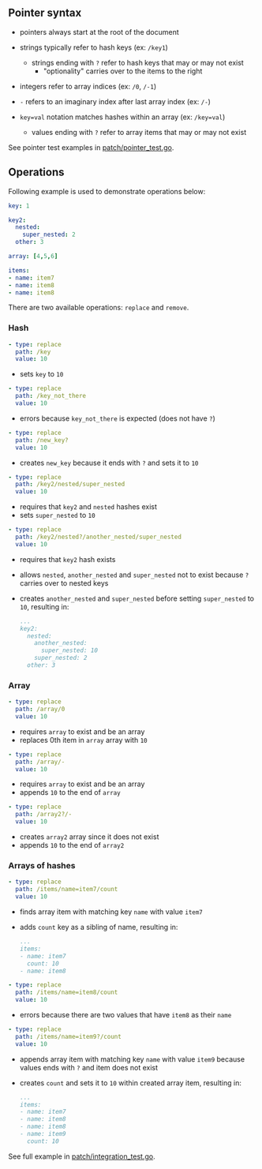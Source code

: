 ## Pointer syntax

- pointers always start at the root of the document

- strings typically refer to hash keys (ex: `/key1`)
  - strings ending with `?` refer to hash keys that may or may not exist
    - "optionality" carries over to the items to the right

- integers refer to array indices (ex: `/0`, `/-1`)

- `-` refers to an imaginary index after last array index (ex: `/-`)

- `key=val` notation matches hashes within an array (ex: `/key=val`)
  - values ending with `?` refer to array items that may or may not exist

See pointer test examples in [patch/pointer_test.go](../patch/pointer_test.go).

## Operations

Following example is used to demonstrate operations below:

```yaml
key: 1

key2:
  nested:
  	super_nested: 2
  other: 3

array: [4,5,6]

items:
- name: item7
- name: item8
- name: item8
```

There are two available operations: `replace` and `remove`.

### Hash

```yaml
- type: replace
  path: /key
  value: 10
```

- sets `key` to `10`

```yaml
- type: replace
  path: /key_not_there
  value: 10
```

- errors because `key_not_there` is expected (does not have `?`)

```yaml
- type: replace
  path: /new_key?
  value: 10
```

- creates `new_key` because it ends with `?` and sets it to `10`

```yaml
- type: replace
  path: /key2/nested/super_nested
  value: 10
```

- requires that `key2` and `nested` hashes exist
- sets `super_nested` to `10`

```yaml
- type: replace
  path: /key2/nested?/another_nested/super_nested
  value: 10
```

- requires that `key2` hash exists
- allows `nested`, `another_nested` and `super_nested` not to exist because `?` carries over to nested keys
- creates `another_nested` and `super_nested` before setting `super_nested` to `10`, resulting in:

  ```yaml
  ...
  key2:
    nested:
      another_nested:
        super_nested: 10
      super_nested: 2
    other: 3
  ```

### Array

```yaml
- type: replace
  path: /array/0
  value: 10
```

- requires `array` to exist and be an array
- replaces 0th item in `array` array with `10`

```yaml
- type: replace
  path: /array/-
  value: 10
```

- requires `array` to exist and be an array
- appends `10` to the end of `array`

```yaml
- type: replace
  path: /array2?/-
  value: 10
```

- creates `array2` array since it does not exist
- appends `10` to the end of `array2`

### Arrays of hashes

```yaml
- type: replace
  path: /items/name=item7/count
  value: 10
```

- finds array item with matching key `name` with value `item7`
- adds `count` key as a sibling of name, resulting in:

	```yaml
	...
	items:
	- name: item7
	  count: 10
	- name: item8
	```

```yaml
- type: replace
  path: /items/name=item8/count
  value: 10
```

- errors because there are two values that have `item8` as their `name`

```yaml
- type: replace
  path: /items/name=item9?/count
  value: 10
```

- appends array item with matching key `name` with value `item9` because values ends with `?` and item does not exist
- creates `count` and sets it to `10` within created array item, resulting in:

  ```yaml
  ...
  items:
  - name: item7
  - name: item8
  - name: item8
  - name: item9
    count: 10
  ```

See full example in [patch/integration_test.go](../patch/integration_test.go).
